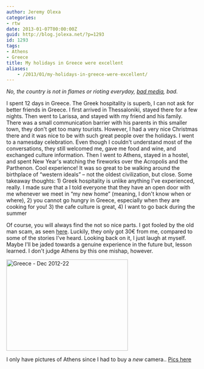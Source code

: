 ```yaml
---
author: Jeremy Olexa
categories:
- rtw
date: 2013-01-07T00:00:00Z
guid: http://blog.jolexa.net/?p=1293
id: 1293
tags:
- Athens
- Greece
title: My holidays in Greece were excellent
aliases:
    - /2013/01/my-holidays-in-greece-were-excellent/
---
```


*No, the country is not in flames or rioting everyday, [bad media][1], bad.*

I spent 12 days in Greece. The Greek hospitality is superb, I can not ask for better friends in Greece. I first arrived in Thessaloniki, stayed there for a few nights. Then went to Larissa, and stayed with my friend and his family. There was a small communication barrier with his parents in this smaller town, they don't get too many tourists. However, I had a very nice Christmas there and it was nice to be with such great people over the holidays. I went to a namesday celebration. Even though I couldn't understand most of the conversations, they still welcomed me, gave me food and wine, and exchanged culture information. Then I went to Athens, stayed in a hostel, and spent New Year's watching the fireworks over the Acropolis and the Parthenon. Cool experience! It was so great to be walking around the birthplace of &#8220;western ideals&#8221; &#8211; not the oldest civilization, but close. Some takeaway thoughts: 1) Greek hospitality is unlike anything I've experienced, really. I made sure that a I told everyone that they have an open door with me whenever we meet in &#8220;my new home&#8221; (meaning, I don't know when or where), 2) you cannot go hungry in Greece, especially when they are cooking for you! 3) the cafe culture is great, 4) I want to go back during the summer

Of course, you will always find the not so nice parts. I got fooled by the old man scam, as seen [here][2]. Luckily, they only got 30€ from me, compared to some of the stories I've heard. Looking back on it, I just laugh at myself. Maybe I'll be jaded towards a genuine experience in the future but, lesson learned. I don't judge Athens by this one mishap, however.

[<img src="http://farm9.staticflickr.com/8494/8338444513_d76ee21825_n.jpg" width="320" height="240" alt="Greece - Dec 2012-22" />][3]

I only have pictures of Athens since I had to buy a *new* camera.. [Pics here][4]

 [1]: http://www.tripadvisor.co.uk/ShowTopic-g189400-i194-k5890518-Is_it_Safe_now_to_Visit_Athens_Nov_2012-Athens_Attica.html
 [2]: http://www.virtualtourist.com/travel/Europe/Greece/Prefecture_of_Attica/Athens-426812/Warnings_or_Dangers-Athens-People_to_avoid-BR-1.html
 [3]: http://www.flickr.com/photos/jolexa/8338444513/ "Greece - Dec 2012-22 by jolexa112, on Flickr"
 [4]: http://www.flickr.com/photos/jolexa/sets/72157632414623784/